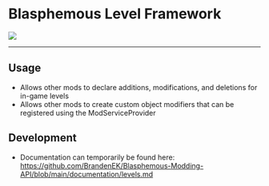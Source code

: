 # Blasphemous Level Framework

<img src="https://img.shields.io/github/downloads/BrandenEK/Blasphemous.Framework.Levels/total?color=6495ED&style=for-the-badge">

---

## Usage
- Allows other mods to declare additions, modifications, and deletions for in-game levels
- Allows other mods to create custom object modifiers that can be registered using the ModServiceProvider <br>

## Development
- Documentation can temporarily be found here: https://github.com/BrandenEK/Blasphemous-Modding-API/blob/main/documentation/levels.md
